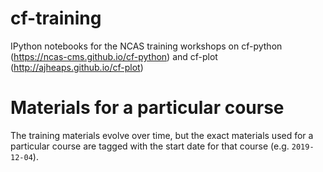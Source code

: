 # cf-training

IPython notebooks for the NCAS training workshops on cf-python
(https://ncas-cms.github.io/cf-python) and cf-plot
(http://ajheaps.github.io/cf-plot)

# Materials for a particular course

The training materials evolve over time, but the exact materials used
for a particular course are tagged with the start date for that course
(e.g. `2019-12-04`).